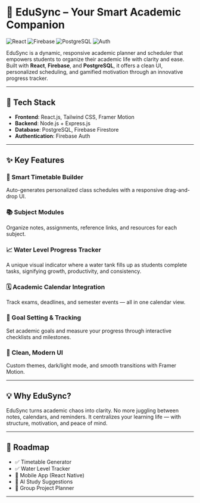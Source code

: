 # 🚀 EduSync – Your Smart Academic Companion

![React](https://img.shields.io/badge/Frontend-React-blue?logo=react)
![Firebase](https://img.shields.io/badge/Backend-Firebase-yellow?logo=firebase)
![PostgreSQL](https://img.shields.io/badge/Database-PostgreSQL-blue?logo=postgresql)
![Auth](https://img.shields.io/badge/Auth-Firebase%20Auth-orange?logo=firebase)

  
EduSync is a dynamic, responsive academic planner and scheduler that empowers students to organize their academic life with clarity and ease. Built with **React**, **Firebase**, and **PostgreSQL**, it offers a clean UI, personalized scheduling, and gamified motivation through an innovative progress tracker.

---

## 🧩 Tech Stack

- **Frontend**: React.js, Tailwind CSS, Framer Motion  
- **Backend**: Node.js + Express.js  
- **Database**: PostgreSQL, Firebase Firestore  
- **Authentication**: Firebase Auth  


---

## ✨ Key Features

### 📅 Smart Timetable Builder  
Auto-generates personalized class schedules with a responsive drag-and-drop UI.

### 📚 Subject Modules  
Organize notes, assignments, reference links, and resources for each subject.

### 📈 Water Level Progress Tracker  
A unique visual indicator where a water tank fills up as students complete tasks, signifying growth, productivity, and consistency.

### 🗓 Academic Calendar Integration  
Track exams, deadlines, and semester events — all in one calendar view.

### 🎯 Goal Setting & Tracking  
Set academic goals and measure your progress through interactive checklists and milestones.

### 🎨 Clean, Modern UI  
Custom themes, dark/light mode, and smooth transitions with Framer Motion.

---

## 💡 Why EduSync?

EduSync turns academic chaos into clarity. No more juggling between notes, calendars, and reminders. It centralizes your learning life — with structure, motivation, and peace of mind.

---


## 🔮 Roadmap

- ✅ Timetable Generator  
- ✅ Water Level Tracker  
- 🔄 Mobile App (React Native)  
- 🔄 AI Study Suggestions  
- 🔄 Group Project Planner  

---

